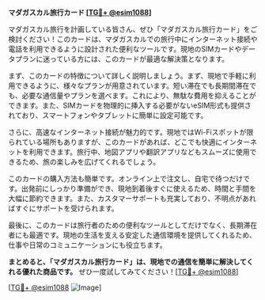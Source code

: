 **マダガスカル旅行カード [[TG💪+ @esim1088](https://t.me/s/esim1088)]**

マダガスカル旅行を計画している皆さん、ぜひ「マダガスカル旅行カード」をご検討ください！このカードは、マダガスカルでの旅行中にインターネット接続や電話を利用できるように設計された便利なツールです。現地のSIMカードやデータプランに迷っている方には、このカードが最適な解決策となります。

まず、このカードの特徴について詳しく説明しましょう。まず、現地で手軽に利用できるように、様々なプランが用意されています。短い滞在でも長期間滞在でも、必要な通信量やプランを選べます。これにより、無駄な費用を抑えることができます。また、SIMカードを物理的に挿入する必要がないeSIM形式も提供されており、スマートフォンやタブレットに簡単に設定可能です。

さらに、高速なインターネット接続が魅力的です。現地ではWi-Fiスポットが限られている場所もありますが、このカードがあれば、どこでも快適にインターネットを利用できます。旅行中、地図アプリや翻訳アプリなどもスムーズに使用できるため、旅の楽しみを広げてくれるでしょう。

このカードの購入方法も簡単です。オンライン上で注文し、自宅で待つだけです。出発前にしっかり準備ができ、現地到着後すぐに使えるため、時間と手間を大幅に節約できます。また、カスタマーサポートも充実しており、不明点があればすぐにサポートを受けられます。

最後に、このカードは旅行者のための便利なツールとしてだけでなく、長期滞在者にも最適です。現地の生活を支える安定した通信環境を提供してくれるため、仕事や日常のコミュニケーションにも役立ちます。

**まとめると、「マダガスカル旅行カード」は、現地での通信を簡単に解決してくれる優れた商品です。** ぜひ一度試してみてください！[[TG💪+ @esim1088](https://t.me/s/esim1088)]

[[TG💪+ @esim1088](https://t.me/s/esim1088) ![Image](https://i.postimg.cc/Y0z9fWf4/image.png)]